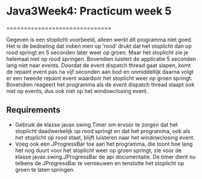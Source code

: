 # Java3Week4: Practicum week 5
==============================

Gegeven is een stoplicht voorbeeld, alleen werkt dit programma niet goed. Het is de bedoeling dat indien men op ‘rood’ drukt dat het stoplicht dan op rood springt en 5 seconden later weer op groen. Maar het stoplicht zie je helemaal niet op rood springen. Bovendien luistert de applicatie 5 seconden lang niet naar events.
Doordat de event dispatch thread gaat slapen, komt de repaint event pas na vijf seconden aan bod en onmiddellijk daarna volgt er een tweede repaint event waardoor het stoplicht weer op groen springt. Bovendien reageert het programma als de event dispatch thread slaapt ook niet op events, dus ook niet op het windowclosing event.
## Requirements
* Gebruik de klasse javax.swing.Timer om ervoor te zorgen dat het stoplicht daadwerkelijk op rood springt en dat het programma, ook als het stoplicht op rood staat, blijft luisteren naar het windowclosing event.
* Voeg ook een JProgressBar toe aan het programma, die toont hoe lang het nog duurt voor het stoplicht weer op groen springt, zie voor de klasse javax.swing.JProgressBar de api documentatie. De timer dient nu telkens de JProgressBar te vernieuwen en tenslotte het stoplicht op groen te laten springen.
